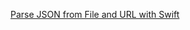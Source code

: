 [Parse JSON from File and URL with Swift](https://programmingwithswift.com/parse-json-from-file-and-url-with-swift/)
